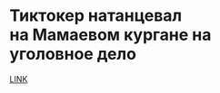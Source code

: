# Тиктокер натанцевал на Мамаевом кургане на уголовное дело



[LINK](https://varlamov.ru/4197534.html)